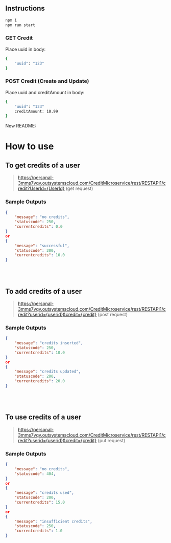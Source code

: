## Instructions
```bash
npm i
npm run start
```

### GET Credit
Place uuid in body:
```bash
{
    "uuid": "123"
}
```


### POST Credit (Create and Update)
Place uuid and creditAmount in body:
```bash
{
    "uuid": "123"
    creditAmount: 10.99
}
```

New README:
<h1>How to use</h1>

<h2>To get credits of a user</h2>

>https://personal-3mms7vqv.outsystemscloud.com/CreditMicroservice/rest/RESTAPI1/credit?UserId={UserId} (get request)

<h3>Sample Outputs</h3>

```json
{
    "message": "no credits",
    "statuscode": 250,
    "currentcredits": 0.0
}
or 
{
    "message": "successful",
    "statuscode": 200,
    "currentcredits": 10.0
}
```

<br>
<br>

<h2>To add credits of a user</h2>

>https://personal-3mms7vqv.outsystemscloud.com/CreditMicroservice/rest/RESTAPI1/credit?userid={userid}&credit={credit} (post request)

<h3>Sample Outputs</h3>

```json
{
    "message": "credits inserted",
    "statuscode": 250,
    "currentcredits": 10.0
}
or 
{
    "message": "credits updated",
    "statuscode": 200,
    "currentcredits": 20.0
}
```

<br>
<br>

<h2>To use credits of a user</h2>

>https://personal-3mms7vqv.outsystemscloud.com/CreditMicroservice/rest/RESTAPI1/credit?userid={userid}&credit={credit} (put request)

<h3>Sample Outputs</h3>

```json
{
    "message": "no credits",
    "statuscode": 404,
}
or 
{
    "message": "credits used",
    "statuscode": 200,
    "currentcredits": 15.0
}
or 
{
    "message": "insufficient credits",
    "statuscode": 250,
    "currentcredits": 1.0
}
```
